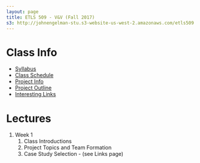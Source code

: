 ```yaml
---
layout: page
title: ETLS 509 - V&V (Fall 2017)
s3: http://johnengelman-stu.s3-website-us-west-2.amazonaws.com/etls509
---
```


# Class Info

* [Syllabus](syllabus.html)
* [Class Schedule](schedule.html)
* [Project Info](project.html)
* [Project Outline](project_outline.html)
* [Interesting Links](links.html)

# Lectures

1. Week 1
   1. Class Introductions
   1. Project Topics and Team Formation
   1. Case Study Selection - (see Links page)
